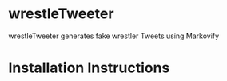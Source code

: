 # wrestleTweeter

wrestleTweeter generates fake wrestler Tweets using Markovify

# Installation Instructions
